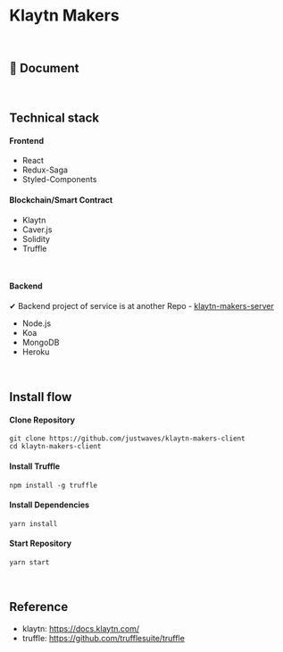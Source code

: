 # Klaytn Makers

<br />

## 📝 Document

<br />

## Technical stack

#### Frontend

- React
- Redux-Saga
- Styled-Components

#### Blockchain/Smart Contract

- Klaytn
- Caver.js
- Solidity
- Truffle

<br />

#### Backend

✔ Backend project of service is at another Repo - [klaytn-makers-server](https://github.com/justwaves/klaytn-makers-server)

- Node.js
- Koa
- MongoDB
- Heroku

<br />

## Install flow

#### Clone Repository

```
git clone https://github.com/justwaves/klaytn-makers-client
cd klaytn-makers-client
```

#### Install Truffle

```
npm install -g truffle
```

#### Install Dependencies

```
yarn install
```

#### Start Repository

```
yarn start
```

<br />

## Reference

- klaytn: https://docs.klaytn.com/
- truffle: https://github.com/trufflesuite/truffle
